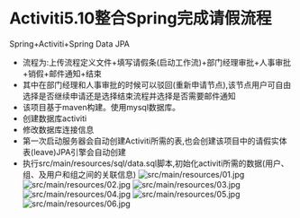 # Activiti5.10整合Spring完成请假流程

Spring+Activiti+Spring Data JPA

* 流程为:上传流程定义文件+填写请假条(启动工作流)+部门经理审批+人事审批+销假+邮件通知+结束
* 其中在部门经理和人事审批的时候可以驳回(重新申请节点),该节点用户可自由选择是否继续申请还是选择结束流程并选择是否需要邮件通知
* 该项目基于maven构建。使用mysql数据库。
* 创建数据库activiti
* 修改数据库连接信息
* 第一次启动服务器会自动创建Activiti所需的表,也会创建该项目中的请假实体表(leave)JPA引擎会自动创建
* 执行src/main/resources/sql/data.sql脚本,初始化activiti所需的数据(用户、组、及用户和组之间的关联信息)
![src/main/resources/01.jpg](src/main/resources/01.jpg)
![src/main/resources/02.jpg](src/main/resources/02.jpg)
![src/main/resources/03.jpg](src/main/resources/03.jpg)
![src/main/resources/04.jpg](src/main/resources/04.jpg)
![src/main/resources/05.jpg](src/main/resources/05.jpg)
![src/main/resources/06.jpg](src/main/resources/06.jpg)
